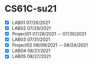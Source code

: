 # CS61C-su21
- [x] LAB01 07/26/2021
- [x] LAB02 07/29/2021
- [x] Project01 07/28/2021 -- 07/30/2021 
- [x] LAB03 07/31/2021
- [x] Project02 08/09/2021 -- 08/24/2021
- [x] LAB04 08/21/2021
- [x] LAB05 08/27/2021
